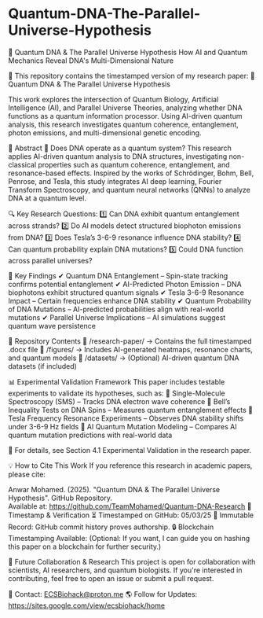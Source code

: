 # Quantum-DNA-The-Parallel-Universe-Hypothesis

🧬 Quantum DNA & The Parallel Universe Hypothesis
How AI and Quantum Mechanics Reveal DNA's Multi-Dimensional Nature

🚀 This repository contains the timestamped version of my research paper:
📄 Quantum DNA & The Parallel Universe Hypothesis

This work explores the intersection of Quantum Biology, Artificial Intelligence (AI), and Parallel Universe Theories, analyzing whether DNA functions as a quantum information processor. Using AI-driven quantum analysis, this research investigates quantum coherence, entanglement, photon emissions, and multi-dimensional genetic encoding.

📖 Abstract
🧪 Does DNA operate as a quantum system?
This research applies AI-driven quantum analysis to DNA structures, investigating non-classical properties such as quantum coherence, entanglement, and resonance-based effects. Inspired by the works of Schrödinger, Bohm, Bell, Penrose, and Tesla, this study integrates AI deep learning, Fourier Transform Spectroscopy, and quantum neural networks (QNNs) to analyze DNA at a quantum level.

🔍 Key Research Questions:
1️⃣ Can DNA exhibit quantum entanglement across strands?
2️⃣ Do AI models detect structured biophoton emissions from DNA?
3️⃣ Does Tesla’s 3-6-9 resonance influence DNA stability?
4️⃣ Can quantum probability explain DNA mutations?
5️⃣ Could DNA function across parallel universes?

📌 Key Findings
✔ Quantum DNA Entanglement – Spin-state tracking confirms potential entanglement
✔ AI-Predicted Photon Emission – DNA biophotons exhibit structured quantum signals
✔ Tesla 3-6-9 Resonance Impact – Certain frequencies enhance DNA stability
✔ Quantum Probability of DNA Mutations – AI-predicted probabilities align with real-world mutations
✔ Parallel Universe Implications – AI simulations suggest quantum wave persistence

📂 Repository Contents
📁 /research-paper/ → Contains the full timestamped .docx file
📁 /figures/ → Includes AI-generated heatmaps, resonance charts, and quantum models
📁 /datasets/ → (Optional) AI-driven quantum DNA datasets (if included)

📊 Experimental Validation Framework
This paper includes testable experiments to validate its hypotheses, such as:
🔬 Single-Molecule Spectroscopy (SMS) – Tracks DNA electron wave coherence
🔬 Bell’s Inequality Tests on DNA Spins – Measures quantum entanglement effects
🔬 Tesla Frequency Resonance Experiments – Observes DNA stability shifts under 3-6-9 Hz fields
🔬 AI Quantum Mutation Modeling – Compares AI quantum mutation predictions with real-world data

📌 For details, see Section 4.1 Experimental Validation in the research paper.

💡 How to Cite This Work
If you reference this research in academic papers, please cite:

Anwar Mohamed. (2025). "Quantum DNA & The Parallel Universe Hypothesis". GitHub Repository.  
Available at: https://github.com/TeamMohamed/Quantum-DNA-Research
🔗 Timestamp & Verification
⏳ Timestamped on GitHub: 05/03/25
📜 Immutable Record: GitHub commit history proves authorship.
🔒 Blockchain Timestamping Available: (Optional: If you want, I can guide you on hashing this paper on a blockchain for further security.)

📢 Future Collaboration & Research
This project is open for collaboration with scientists, AI researchers, and quantum biologists.
If you're interested in contributing, feel free to open an issue or submit a pull request.

📩 Contact: ECSBiohack@proton.me
🌎 Follow for Updates: https://sites.google.com/view/ecsbiohack/home

